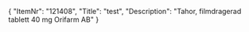 {
  "ItemNr": "121408",
  "Title": "test",
  "Description": "Tahor, filmdragerad tablett 40 mg Orifarm AB"
}